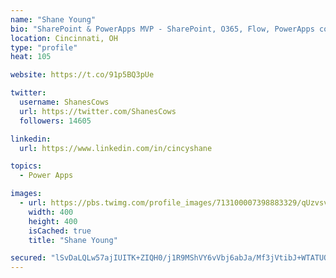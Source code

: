```yaml
---
name: "Shane Young"
bio: "SharePoint & PowerApps MVP - SharePoint, O365, Flow, PowerApps consulting? @PowerApps911 | Pure Snark? You found it."
location: Cincinnati, OH
type: "profile"
heat: 105

website: https://t.co/91p5BQ3pUe

twitter:
  username: ShanesCows
  url: https://twitter.com/ShanesCows
  followers: 14605

linkedin:
  url: https://www.linkedin.com/in/cincyshane

topics:
  - Power Apps

images:
  - url: https://pbs.twimg.com/profile_images/713100007398883329/qUzvsvQ3_400x400.jpg
    width: 400
    height: 400
    isCached: true
    title: "Shane Young"

secured: "lSvDaLQLw57ajIUITK+ZIQH0/j1R9MShVY6vVbj6abJa/Mf3jVtibJ+WTATUO4zLOb7q21wqw+9vKIplOHC/oD5kUselfrg2fVWcd+qjaScSsg7aupgtcPRQsFhrX5F7xrRMMwqkgpDn/w/wjlhtR4PLIBiBmCQ06Jory6pLWvNY4szndH+ZfCY4LU/UhRnkXxBsuF3kL0Cc4FjLIp9k6gy7gFpP/n4erm1aRfV4sDmHApCFpojbvpEbb2E0EUW/OkcWdBOZttL6LpCXQnabZ+jn2mkDCGhkOei3Esppz+9bUB6nYO+qMHpg3JTyRLCBOmk7hnEqaIDt7zLzsm9CaGzdlAc9Bk2mvt6NHqqQna5Ec3HD++RR7BuHky1L4PSRq9wBgSIBtgF7+d2qSGZKZKp/1Z4shXOqDewVSae2S/k=;1UGrCJe0cJXn9xVqY6foJg=="
---
```


